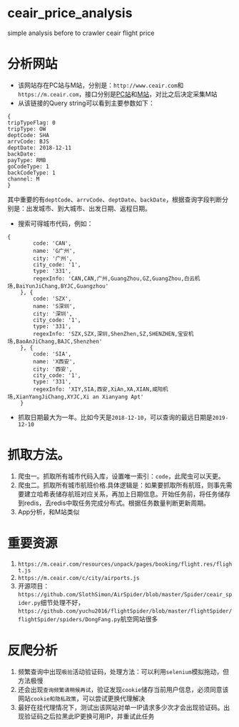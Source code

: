# ceair_price_analysis
simple analysis before to crawler ceair flight price

# 分析网站

- 该网站存在PC站与M站，分别是：`http://www.ceair.com`和`https://m.ceair.com`，接口分别是[PC站](http://www.ceair.com/otabooking/flight-search!doFlightSearch.shtml?searchCond={%22adtCount%22:1,%22chdCount%22:0,%22infCount%22:0,%22currency%22:%22CNY%22,%22tripType%22:%22OW%22,%22recommend%22:false,%22reselect%22:%22%22,%22page%22:%220%22,%22sortType%22:%22a%22,%22sortExec%22:%22a%22,%22segmentList%22:[{%22deptCd%22:%22SHA%22,%22arrCd%22:%22PEK%22,%22deptDt%22:%222018-12-11%22,%22deptAirport%22:%22%22,%22arrAirport%22:%22%22,%22deptCdTxt%22:%22%E4%B8%8A%E6%B5%B7%22,%22arrCdTxt%22:%22%E5%8C%97%E4%BA%AC%22,%22deptCityCode%22:%22SHA%22,%22arrCityCode%22:%22BJS%22}],%22version%22:%22A.1.0%22})和[M站](https://m.ceair.com/mobile/book/flight-search!flight.shtml?tripTypeFlag=0&tripType=OW&deptCode=SHA&arrvCode=BJS&deptDate=2018-12-11&backDate=&payType=RMB&goCodeType=1&backCodeType=1&channel=M)，对比之后决定采集M站
- 从该链接的Query string可以看到主要参数如下：
```
{
tripTypeFlag: 0
tripType: OW
deptCode: SHA
arrvCode: BJS
deptDate: 2018-12-11
backDate: 
payType: RMB
goCodeType: 1
backCodeType: 1
channel: M
}
```
其中重要的有`deptCode`、`arrvCode`、`deptDate`、`backDate`，根据查询字段判断分别是：出发城市、到大城市、出发日期、返程日期。
- 搜索可得城市代码，例如：
```
{
        code: 'CAN',
        name: 'G广州',
        city: '广州',
        city_code: '1',
        type: '331',
        regexInfo: 'CAN,CAN,广州,GuangZhou,GZ,GuangZhou,白云机场,BaiYunJiChang,BYJC,Guangzhou'
    }, {
        code: 'SZX',
        name: 'S深圳',
        city: '深圳',
        city_code: '1',
        type: '331',
        regexInfo: 'SZX,SZX,深圳,ShenZhen,SZ,SHENZHEN,宝安机场,BaoAnJiChang,BAJC,Shenzhen'
    }, {
        code: 'SIA',
        name: 'X西安',
        city: '西安',
        city_code: '1',
        type: '331',
        regexInfo: 'XIY,SIA,西安,XiAn,XA,XIAN,咸阳机场,XianYangJiChang,XYJC,Xi an Xianyang Apt'
    }
```

- 抓取日期最大为一年。比如今天是`2018-12-10`，可以查询的最远日期是`2019-12-10`
 
# 抓取方法。
1. 爬虫一。抓取所有城市代码入库，设置唯一索引：`code`，此爬虫可以天更。
2. 爬虫二。抓取所有城市航班价格.具体逻辑是：如果要抓取所有航班，则事先需要建立哈希表储存航班对应关系，再加上日期信息。开始任务前，将任务储存到redis，去redis中取任务完成分布式。根据任务数量判断更新周期。
3. App分析，和M站类似


# 重要资源

1. `https://m.ceair.com/resources/unpack/pages/booking/flight.res/flight.js`
2. `https://m.ceair.com/c/city/airports.js`
3. 开源项目：`https://github.com/SlothSimon/AirSpider/blob/master/Spider/ceair_spider.py`细节处理不好，`https://github.com/yuchu2016/flightSpider/blob/master/flightSpider/flightSpider/spiders/DongFang.py`航空网站很多

# 反爬分析

1. 频繁查询中出现`极验`活动验证码，处理方法：可以利用`selenium`模拟拖动，但方法极慢
2. 还会出现`查询频繁请稍候再试`，验证发现`cookie`储存当前用户信息，必须同意该网站`cookie和隐私政策`，可以尝试更换代理解决
3. 最好在挂代理情况下，测试出该网站对单一IP请求多少次才会出现验证码。出现验证码之后拉黑此IP更换可用IP，并重试此任务
